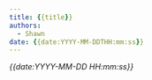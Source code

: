 ```yaml
---
title: {{title}}
authors:
  - Shawn
date: {{date:YYYY-MM-DDTHH:mm:ss}}
---
```






*{{date:YYYY-MM-DD HH:mm:ss}}*
